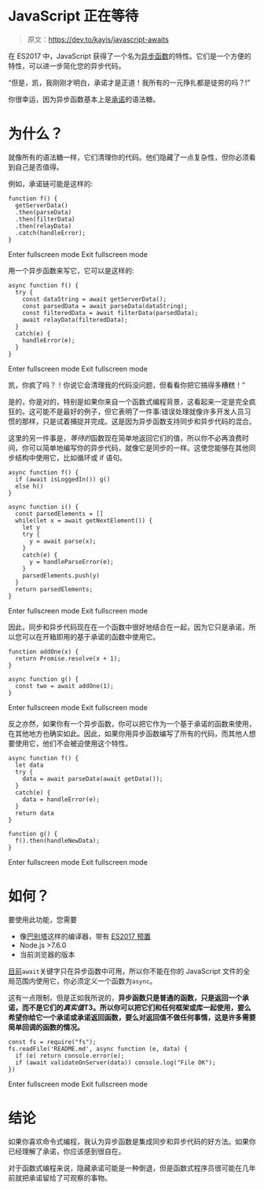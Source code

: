 # JavaScript 正在等待

> 原文：<https://dev.to/kayis/javascript-awaits>

在 ES2017 中，JavaScript 获得了一个名为[异步函数](http://2ality.com/2016/02/async-functions.html)的特性。它们是一个方便的特性，可以进一步简化您的异步代码。

“但是，凯，我刚刚才明白，承诺才是正道！我所有的一元挣扎都是徒劳的吗？!"

你很幸运，因为异步函数基本上是[承诺](https://developer.mozilla.org/en-US/docs/Web/JavaScript/Reference/Global_Objects/Promise)的语法糖。

# 为什么？

就像所有的语法糖一样，它们清理你的代码。他们隐藏了一点复杂性，但你必须看到自己是否值得。

例如，承诺链可能是这样的:

```
function f() {
  getServerData()
  .then(parseData)
  .then(filterData)
  .then(relayData)
  .catch(handleError);
} 
```

Enter fullscreen mode Exit fullscreen mode

用一个异步函数来写它，它可以是这样的:

```
async function f() {
  try {
    const dataString = await getServerData();
    const parsedData = await parseData(dataString);
    const filteredData = await filterData(parsedData);
    await relayData(filteredData);
  }
  catch(e) {
    handleError(e);
  }
} 
```

Enter fullscreen mode Exit fullscreen mode

凯，你疯了吗？！你说它会清理我的代码没问题，但看看你把它搞得多糟糕！”

是的，你是对的，特别是如果你来自一个函数式编程背景，这看起来一定是完全疯狂的。这可能不是最好的例子，但它表明了一件事:错误处理就像许多开发人员习惯的那样，只是试着捕捉并完成。这是因为异步函数支持同步和异步代码的混合。

这里的另一件事是，*等待的*函数现在简单地返回它们的值，所以你不必再浪费时间，你可以简单地编写你的异步代码，就像它是同步的一样。这使您能够在其他同步结构中使用它，比如循环或 if 语句。

```
async function f() {
  if (await isLoggedIn()) g()
  else h()
}

async function i() {
  const parsedElements = []
  while(let x = await getNextElement()) {
    let y
    try {
      y = await parse(x);
    }
    catch(e) {
      y = handleParseError(e);
    }
    parsedElements.push(y)
  }
  return parsedElements;
} 
```

Enter fullscreen mode Exit fullscreen mode

因此，同步和异步代码现在在一个函数中很好地结合在一起，因为它只是承诺，所以您可以在开箱即用的基于承诺的函数中使用它。

```
function addOne(x) {
  return Promise.resolve(x + 1);
}

async function g() {
  const two = await addOne(1);
} 
```

Enter fullscreen mode Exit fullscreen mode

反之亦然，如果你有一个异步函数，你可以把它作为一个基于承诺的函数来使用，在其他地方也确实如此。因此，如果你用异步函数编写了所有的代码，而其他人想要使用它，他们不会被迫使用这个特性。

```
async function f() {
  let data
  try {
    data = await parseData(await getData());
  }
  catch(e) {
    data = handleError(e);
  }
  return data
}

function g() {
  f().then(handleNewData);
} 
```

Enter fullscreen mode Exit fullscreen mode

# 如何？

要使用此功能，您需要

*   像[巴别塔](https://babeljs.io/)这样的编译器，带有 [ES2017 预置](http://babeljs.io/docs/plugins/preset-es2017/)
*   Node.js >7.6.0
*   当前浏览器的版本

[目前](https://github.com/tc39/ecmascript-asyncawait/issues/9#issuecomment-127427447)`await`关键字只在异步函数中可用，所以你不能在你的 JavaScript 文件的全局范围内使用它，你必须定义一个函数为`async`。

这有一点限制，但是正如我所说的，**异步函数只是普通的函数，只是返回一个承诺，而不是它们的*真实值*T3。所以你可以把它们和任何框架或库一起使用，要么希望你给它一个承诺或承诺返回函数，要么对返回值不做任何事情，这是许多需要简单回调的函数的情况。** 

```
const fs = require("fs");
fs.readFile('README.md', async function (e, data) {
  if (e) return console.error(e);
  if (await validateOnServer(data)) console.log("File OK");
}) 
```

Enter fullscreen mode Exit fullscreen mode

# 结论

如果你喜欢命令式编程，我认为异步函数是集成同步和异步代码的好方法。如果你已经理解了承诺，你应该感到很自在。

对于函数式编程来说，隐藏承诺可能是一种倒退，但是函数式程序员很可能在几年前就把承诺留给了可观察的事物。